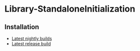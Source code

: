 # Library-StandaloneInitialization

## Installation
* [Latest nightly builds](https://updatesite.mdsd.tools/library-standaloneinitialization/nightly/)
* [Latest release build](https://updatesite.mdsd.tools/library-standaloneinitialization/releases/latest/)
